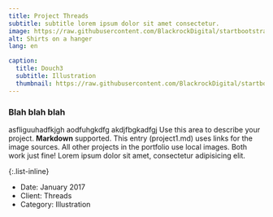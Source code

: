```yaml
---
title: Project Threads
subtitle: subtitle lorem ipsum dolor sit amet consectetur.
image: https://raw.githubusercontent.com/BlackrockDigital/startbootstrap-agency/master/src/assets/img/portfolio/01-full.jpg
alt: Shirts on a hanger
lang: en

caption:
  title: Douch3
  subtitle: Illustration
  thumbnail: https://raw.githubusercontent.com/BlackrockDigital/startbootstrap-agency/master/src/assets/img/portfolio/01-thumbnail.jpg
---
```

### Blah blah blah

asfliguuhadfkjgh
aodfuhgkdfg
akdjfbgkadfgj
Use this area to describe your project. **Markdown** supported. This entry (project1.md) uses links for the image sources. All other projects in the portfolio use local images. Both work just fine! Lorem ipsum dolor sit amet, consectetur adipisicing elit. 

{:.list-inline}
- Date: January 2017
- Client: Threads
- Category: Illustration

